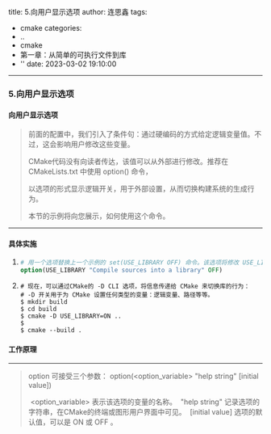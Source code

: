 title: 5.向用户显示选项
author: 连思鑫
tags:
  - cmake
categories:
  - ..
  - cmake
  - 第一章：从简单的可执行文件到库
  - ''
date: 2023-03-02 19:10:00
---
### 5.向用户显示选项

#### 向用户显示选项

> 前面的配置中，我们引入了条件句：通过硬编码的方式给定逻辑变量值。不过，这会影响用户修改这些变量。
>
> CMake代码没有向读者传达，该值可以从外部进行修改。推荐在 CMakeLists.txt 中使用 option() 命令，
>
> 以选项的形式显示逻辑开关，用于外部设置，从而切换构建系统的生成行为。
>
> 本节的示例将向您展示，如何使用这个命令。

----

#### 具体实施

1. ``` cmake
   # 用一个选项替换上一个示例的 set(USE_LIBRARY OFF) 命令。该选项将修改 USE_LIBRARY 的值，并设置其默认值为 OFF ：
   option(USE_LIBRARY "Compile sources into a library" OFF)
   ```

2. ``` shell
   # 现在，可以通过CMake的 -D CLI 选项，将信息传递给 CMake 来切换库的行为：
   # -D 开关用于为 CMake 设置任何类型的变量：逻辑变量、路径等等。
   $ mkdir build
   $ cd build
   $ cmake -D USE_LIBRARY=ON ..
   $
   $ cmake --build .
   ```

#### 工作原理

----

> option 可接受三个参数：
> option(<option_variable> "help string" [initial value])
>
> ​	<option_variable> 表示该选项的变量的名称。
> ​	"help string" 记录选项的字符串，在CMake的终端或图形用户界面中可见。
> ​	[initial value] 选项的默认值，可以是 ON 或 OFF 。